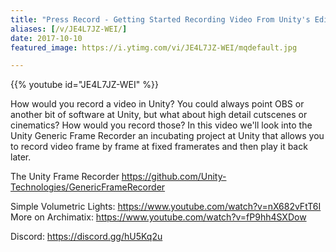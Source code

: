 ```yaml
---
title: "Press Record - Getting Started Recording Video From Unity's Editor"
aliases: [/v/JE4L7JZ-WEI/]
date: 2017-10-10
featured_image: https://i.ytimg.com/vi/JE4L7JZ-WEI/mqdefault.jpg

---
```


{{% youtube id="JE4L7JZ-WEI" %}}

How would you record a video in Unity? You could always point OBS or another bit of software at Unity, but what about high detail cutscenes or cinematics? How would you record those? In this video we'll look into the Unity Generic Frame Recorder an incubating project at Unity that allows you to record video frame by frame at fixed framerates and then play it back later.

The Unity Frame Recorder https://github.com/Unity-Technologies/GenericFrameRecorder

Simple Volumetric Lights: https://www.youtube.com/watch?v=nX682vFtT6I
More on Archimatix: https://www.youtube.com/watch?v=fP9hh4SXDow

Discord: https://discord.gg/hU5Kq2u